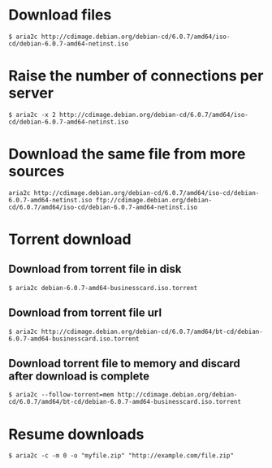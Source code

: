 # Download files
```shell
$ aria2c http://cdimage.debian.org/debian-cd/6.0.7/amd64/iso-cd/debian-6.0.7-amd64-netinst.iso
```

# Raise the number of connections per server
```shell
$ aria2c -x 2 http://cdimage.debian.org/debian-cd/6.0.7/amd64/iso-cd/debian-6.0.7-amd64-netinst.iso
```

# Download the same file from more sources
```shell
aria2c http://cdimage.debian.org/debian-cd/6.0.7/amd64/iso-cd/debian-6.0.7-amd64-netinst.iso ftp://cdimage.debian.org/debian-cd/6.0.7/amd64/iso-cd/debian-6.0.7-amd64-netinst.iso
```

# Torrent download
## Download from torrent file in disk
```shell
$ aria2c debian-6.0.7-amd64-businesscard.iso.torrent
```

## Download from torrent file url
```shell
$ aria2c http://cdimage.debian.org/debian-cd/6.0.7/amd64/bt-cd/debian-6.0.7-amd64-businesscard.iso.torrent
```

## Download torrent file to memory and discard after download is complete
```shell
$ aria2c --follow-torrent=mem http://cdimage.debian.org/debian-cd/6.0.7/amd64/bt-cd/debian-6.0.7-amd64-businesscard.iso.torrent
```

# Resume downloads
```shell
$ aria2c -c -m 0 -o "myfile.zip" "http://example.com/file.zip"
```
